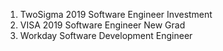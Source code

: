 1. TwoSigma 2019 Software Engineer Investment
2. VISA 2019 Software Engineer New Grad
3. Workday Software Development Engineer